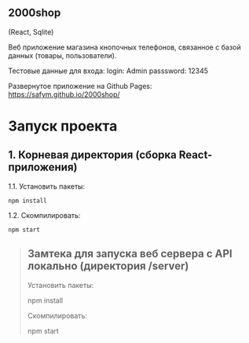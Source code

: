## 2000shop
(React, Sqlite)

Веб приложение магазина кнопочных телефонов, связанное с базой данных (товары, пользователи).

Тестовые данные для входа:
login: Admin
passsword: 12345


Развернутое приложение на Github Pages: https://safym.github.io/2000shop/

# Запуск проекта

## 1. Корневая директория (сборка React-приложения)
1.1.  Установить пакеты:
```
npm install
```
1.2. Скомпилировать:
```
npm start
```


> ## Замтека для запуска веб сервера с API локально (директория /server)
> 
> Установить пакеты:
> 
> npm install
> 
> Скомпилировать:
> 
> npm start


